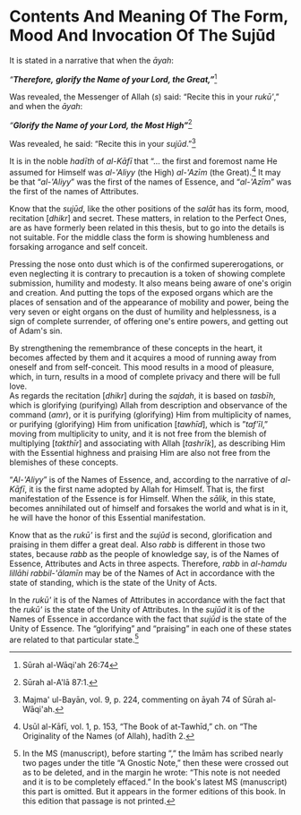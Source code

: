 Contents And Meaning Of The Form, Mood And Invocation Of The Sujūd
==================================================================

It is stated in a narrative that when the *āyah*:

*“**Therefore,*** ***glorify the Name of your Lord, the Great,”***[^1]

Was revealed, the Messenger of Allah (*s*) said: “Recite this in your
*rukū'*,” and when the *āyah*:

*“**Glorify the Name of your Lord, the Most High”***[^2]

Was revealed, he said: “Recite this in your *sujūd*.”[^3]

It is in the noble *hadīth* of *al-Kāfī* that “… the first and foremost
name He assumed for Himself was *al-'Aliyy* (the High) *al-'Azīm* (the
Great).[^4] It may be that “*al-'Aliyy*” was the first of the names of
Essence, and “*al-'Azīm*” was the first of the names of Attributes.

Know that the *sujūd*, like the other positions of the *salāt* has its
form, mood, recitation [*dhikr*] and secret. These matters, in relation
to the Perfect Ones, are as have formerly been related in this thesis,
but to go into the details is not suitable. For the middle class the
form is showing humbleness and forsaking arrogance and self conceit.

Pressing the nose onto dust which is of the confirmed supererogations,
or even neglecting it is contrary to precaution is a token of showing
complete submission, humility and modesty. It also means being aware of
one's origin and creation. And putting the tops of the exposed organs
which are the places of sensation and of the appearance of mobility and
power, being the very seven or eight organs on the dust of humility and
helplessness, is a sign of complete surrender, of offering one's entire
powers, and getting out of Adam's sin.

By strengthening the remembrance of these concepts in the heart, it
becomes affected by them and it acquires a mood of running away from
oneself and from self-conceit. This mood results in a mood of pleasure,
which, in turn, results in a mood of complete privacy and there will be
full love.  
 As regards the recitation [*dhikr*] during the *sajdah*, it is based on
*tasbīh*, which is glorifying (purifying) Allah from description and
observance of the command (*amr*), or it is purifying (glorifying) Him
from multiplicity of names, or purifying (glorifying) Him from
unification [*tawhīd*], which is ”*taf'īl*,” moving from multiplicity to
unity, and it is not free from the blemish of multiplying [*takthīr*]
and associating with Allah [*tashrīk*], as describing Him with the
Essential highness and praising Him are also not free from the blemishes
of these concepts.

“*Al-'Aliyy*” is of the Names of Essence, and, according to the
narrative of *al-Kāfī*, it is the first name adopted by Allah for
Himself. That is, the first manifestation of the Essence is for Himself.
When the *sālik,* in this state, becomes annihilated out of himself and
forsakes the world and what is in it, he will have the honor of this
Essential manifestation.

Know that as the *rukū'* is first and the *sujūd* is second,
glorification and praising in them differ a great deal. Also *rabb* is
different in those two states, because *rabb* as the people of knowledge
say, is of the Names of Essence, Attributes and Acts in three aspects.
Therefore, *rabb* in *al-hamdu lillāhi rabbil-'ālamīn* may be of the
Names of Act in accordance with the state of standing, which is the
state of the Unity of Acts.

In the *rukū'* it is of the Names of Attributes in accordance with the
fact that the *rukū'* is the state of the Unity of Attributes. In the
*sujūd* it is of the Names of Essence in accordance with the fact that
*sujūd* is the state of the Unity of Essence. The “glorifying” and
“praising” in each one of these states are related to that particular
state.[^5]

[^1]: Sūrah al-Wāqi'ah 26:74

[^2]: Sūrah al-A'lā 87:1.

[^3]: Majma' ul-Bayān, vol. 9, p. 224, commenting on āyah 74 of Sūrah
al-Wāqi'ah.

[^4]: Usūl al-Kāfī, vol. 1, p. 153, “The Book of at-Tawhīd,” ch. on “The
Originality of the Names (of Allah), hadīth 2.

[^5]: In the MS (manuscript), before starting ”,” the Imām has scribed
nearly two pages under the title “A Gnostic Note,” then these were
crossed out as to be deleted, and in the margin he wrote: “This note is
not needed and it is to be completely effaced.” In the book's latest MS
(manuscript) this part is omitted. But it appears in the former editions
of this book. In this edition that passage is not printed.


